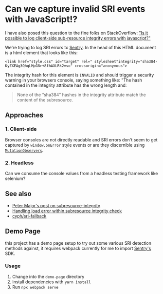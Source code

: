 # Can we capture invalid SRI events with JavaScript!?

I have also posed this question to the fine folks on StackOverflow: ["Is it possible to log 
client-side 
sub-resource 
integrity 
errors 
with javascript?"](https://stackoverflow.com/questions/69320904/is-it-possible-to-log-client-side-sub-resource-integrity-errors-with-javascript)

We're trying to log SRI errors to [Sentry](https://sentry.io/welcome/). In the head of this HTML 
document is a html element that looks like this:

`<link href="style.css" id="target" rel=" stylesheet"integrity="sha384-KyZXEAg3QhqLMpG8r+8fhAXLRk2vvo" crossorigin="anonymous">`

The integrity hash for this element is `INVALID` and should trigger a security warning in your 
browsers console, saying something like: "The hash contained in the integrity attribute has the wrong
length and:

> None of the “sha384” hashes in the integrity attribute match the content of the subresource.

## Approaches

### 1. Client-side

Browser consoles are not directly readable and SRI errors don't seem to get captured by 
`window.onError` style events or are they discernible using 
[`MutationObservers`](https://developer.mozilla.org/en-US/docs/Web/API/MutationObserver).

### 2. Headless

Can we consume the console values from a headless testing framework like selenium?

## See also

- [Peter Major's post on subresource-integrity](https://aldaris.github.io/dev/security/2018/03/05/subresource-integrity.html)
- [Handling load error within subresource integrity check](https://stackoverflow.com/questions/40408636/handling-load-error-within-subresource-integrity-check#answer-54147581)
- [cyph/sri-fallback](https://github.com/cyph/sri-fallback/blob/master/sri-fallback.js)

## Demo Page

this project has a demo page setup to try out some various SRI detection methods against, it 
requires webpack currently for me to import [Sentry's](https://sentry.io/welcome) SDK.

### Usage

1. Change into the `demo-page` directory
2. Install dependencies with `yarn install`
3. Run `npx webpack serve`
